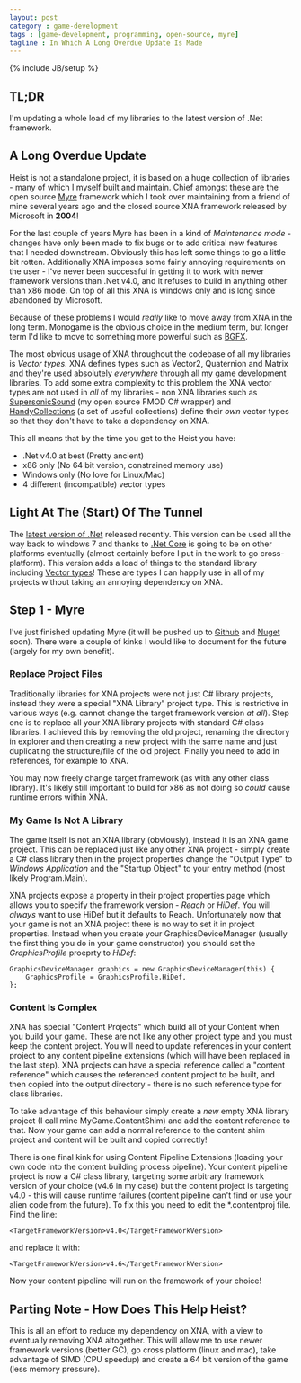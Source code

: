 ```yaml
---
layout: post
category : game-development
tags : [game-development, programming, open-source, myre]
tagline : In Which A Long Overdue Update Is Made
---
```

{% include JB/setup %}


## TL;DR

I'm updating a whole load of my libraries to the latest version of .Net framework.

## A Long Overdue Update

Heist is not a standalone project, it is based on a huge collection of libraries - many of which I myself built and maintain. Chief amongst these are the open source [Myre](https://github.com/martindevans/Myre) framework which I took over maintaining from a friend of mine several years ago and the closed source XNA framework released by Microsoft in **2004**!

For the last couple of years Myre has been in a kind of *Maintenance mode* - changes have only been made to fix bugs or to add critical new features that I needed downstream. Obviously this has left some things to go a little bit rotten. Additionally XNA imposes some fairly annoying requirements on the user - I've never been successful in getting it to work with newer framework versions than .Net v4.0, and it refuses to build in anything other than x86 mode. On top of all this XNA is windows only and is long since abandoned by Microsoft.

Because of these problems I would *really* like to move away from XNA in the long term. Monogame is the obvious choice in the medium term, but longer term I'd like to move to something more powerful such as [BGFX](https://github.com/bkaradzic/bgfx).

The most obvious usage of XNA throughout the codebase of all my libraries is *Vector types*. XNA defines types such as Vector2, Quaternion and Matrix and they're used absolutely *everywhere* through all my game development libraries. To add some extra complexity to this problem the XNA vector types are not used in *all* of my libraries  - non XNA libraries such as [SupersonicSound](https://github.com/martindevans/SupersonicSound) (my open source FMOD C# wrapper) and [HandyCollections](https://github.com/martindevans/HandyCollections) (a set of useful collections) define their *own* vector types so that they don't have to take a dependency on XNA.

This all means that by the time you get to the Heist you have:

 - .Net v4.0 at best (Pretty ancient)
 - x86 only (No 64 bit version, constrained memory use)
 - Windows only (No love for Linux/Mac)
 - 4 different (incompatible) vector types

## Light At The (Start) Of The Tunnel

The [latest version of .Net](http://blogs.msdn.com/b/dotnet/archive/2015/07/20/announcing-net-framework-4-6.aspx) released recently. This version can be used all the way back to windows 7 and thanks to [.Net Core](https://github.com/dotnet/core) is going to be on other platforms eventually (almost certainly before I put in the work to go cross-platform). This version adds a load of things to the standard library including [Vector types](https://github.com/dotnet/corefx/tree/master/src/System.Numerics.Vectors/src/System/Numerics)! These are types I can happily use in all of my projects without taking an annoying dependency on XNA.
 
## Step 1 - Myre

I've just finished updating Myre (it will be pushed up to [Github](https://github.com/martindevans/Myre) and [Nuget](https://www.nuget.org/packages/Myre) soon). There were a couple of kinks I would like to document for the future (largely for my own benefit).

### Replace Project Files

Traditionally libraries for XNA projects were not just C# library projects, instead they were a special "XNA Library" project type. This is restrictive in various ways (e.g. cannot change the target framework version *at all*). Step one is to replace all your XNA library projects with standard C# class libraries. I achieved this by removing the old project, renaming the directory in explorer and then creating a new project with the same name and just duplicating the structure/file of the old project. Finally you need to add in references, for example to XNA.

You may now freely change target framework (as with any other class library). It's likely still important to build for x86 as not doing so *could* cause runtime errors within XNA.

### My Game Is Not A Library

The game itself is not an XNA library (obviously), instead it is an XNA game project. This can be replaced just like any other XNA project - simply create a C# class library then in the project properties change the "Output Type" to *Windows Application* and the "Startup Object" to your entry method (most likely Program.Main).

XNA projects expose a property in their project properties page which allows you to specify the framework version - *Reach* or *HiDef*. You will *always* want to use HiDef but it defaults to Reach. Unfortunately now that your game is not an XNA project there is no way to set it in project properties. Instead when you create your GraphicsDeviceManager (usually the first thing you do in your game constructor) you should set the *GraphicsProfile* proeprty to *HiDef*: 

```
GraphicsDeviceManager graphics = new GraphicsDeviceManager(this) {
    GraphicsProfile = GraphicsProfile.HiDef,
};
```

### Content Is Complex

XNA has special "Content Projects" which build all of your Content when you build your game. These are not like any other project type and you must keep the content project. You will need to update references in your content project to any content pipeline extensions (which will have been replaced in the last step). XNA projects can have a special reference called a "content reference" which causes the referenced content project to be built, and then copied into the output directory - there is no such reference type for class libraries.

To take advantage of this behaviour simply create a *new* empty XNA library project (I call mine MyGame.ContentShim) and add the content reference to that. Now your game can add a normal reference to the content shim project and content will be built and copied correctly!

There is one final kink for using Content Pipeline Extensions (loading your own code into the content building process pipeline). Your content pipeline project is now a C# class library, targeting some arbitrary framework version of your choice (v4.6 in my case) but the content project is targeting v4.0 - this will cause runtime failures (content pipeline can't find or use your alien code from the future). To fix this you need to edit the *.contentproj file. Find the line:

```<TargetFrameworkVersion>v4.0</TargetFrameworkVersion>```
    
and replace it with:

```<TargetFrameworkVersion>v4.6</TargetFrameworkVersion>```

Now your content pipeline will run on the framework of your choice!

## Parting Note - How Does This Help Heist?

This is all an effort to reduce my dependency on XNA, with a view to eventually removing XNA altogether. This will allow me to use newer framework versions (better GC), go cross platform (linux and mac), take advantage of SIMD (CPU speedup) and create a 64 bit version of the game (less memory pressure).
 





